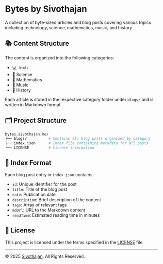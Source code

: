 # Bytes by Sivothajan

A collection of byte-sized articles and blog posts covering various topics including technology, science, mathematics, music, and history.

## 📚 Content Structure

The content is organized into the following categories:

- 💻 Tech
- 🔬 Science
- 🔢 Mathematics
- 🎵 Music
- 📜 History

Each article is stored in the respective category folder under `blogs/` and is written in Markdown format.

## 🗂️ Project Structure

```bash
bytes.sivothajan.me/
├── blogs/          # Contains all blog posts organized by category
├── index.json      # Index file containing metadata for all posts
└── LICENSE         # License information
```

## 📖 Index Format

Each blog post entry in `index.json` contains:

- `id`: Unique identifier for the post
- `title`: Title of the blog post
- `date`: Publication date
- `description`: Brief description of the content
- `tags`: Array of relevant tags
- `mdUrl`: URL to the Markdown content
- `readTime`: Estimated reading time in minutes

## 📄 License

This project is licensed under the terms specified in the [LICENSE](LICENSE) file.

---

© 2025 [Sivothajan](https://github.com/Sivothajan). All Rights Reserved.